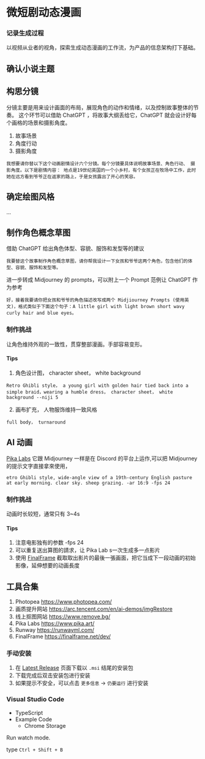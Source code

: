 # 微短剧动态漫画
### 记录生成过程
以视频从业者的视角，探索生成动态漫画的工作流，为产品的信息架构打下基础。

## 确认小说主题

## 构思分镜
分镜主要是用来设计画面的布局，展现角色的动作和情绪，以及控制故事整体的节奏。 这个环节可以借助 ChatGPT ，将故事大纲丢给它，ChatGPT 就会设计好每个画格的场景和摄影角度。
1. 故事场景
2. 角度行动
3. 摄影角度
```  
我想要请你替以下这个动画剧情设计六个分镜。每个分镜要具体说明故事场景、角色行动、 摄影角度。以下是剧情内容： 地点是19世纪英国的一个小乡村，有个女孩正在牧场中工作，此时她在远方看到爷爷正在返家的路上，于是女孩露出了开心的笑容。
```

## 确定绘图风格
...

## 制作角色概念草图
借助 ChatGPT 给出角色体型、容貌、服饰和发型等的建议
```
我要替这个故事制作角色概念草图，请你帮我设计一下女孩和爷爷这两个角色，包含他们的体型、容貌、服饰和发型等。
```
进一步转成 Midjourney 的 prompts，可以附上一个 Prompt 范例让 ChatGPT 作为参考
```
好，接着我要请你把女孩和爷爷的角色描述改写成两个 Midjiourney Prompts (使用英文)，格式类似于下面这个句子：A little girl with light brown short wavy curly hair and blue eyes。
```

### 制作挑战
让角色维持外观的一致性，贯穿整部漫画。手部容易变形。

#### Tips
1. 角色设计图， character sheet， white background
```
Retro Ghibli style， a young girl with golden hair tied back into a simple braid，wearing a humble dress， character sheet， white background --niji 5
```
2. 画布扩充， 人物服饰维持一致风格 
```
full body， turnaround
```

## AI 动画
[Pika Labs](https://www.pika.art/) 它跟 Midjourney 一样是在 Discord 的平台上运作,可以把 Midjourney 的提示文字直接拿來使用，

```
etro Ghibli style, wide-angle view of a 19th-century English pasture at early morning. clear sky. sheep grazing. -ar 16:9 -fps 24 
```
### 制作挑战
动画时长较短，通常只有 3~4s

#### Tips
1. 注意电影独有的参数 -fps 24
2. 可以重复送出算图的請求，让 Pika Lab s一次生成多一点影片
3. 使用 [FinalFrame](https://finalframe.net/dev/) 截取取出影片的最後一張画面，把它当成下一段动画的初始影像，延伸想要的动画長度



## 工具合集

1. Photopea  https://www.photopea.com/ 
2. 画质提升网站  https://arc.tencent.com/en/ai-demos/imgRestore
3. 线上抠图网站  https://www.remove.bg/
4. Pika Labs  https://www.pika.art/
5. Runway  https://runwayml.com/
6. FinalFrame  https://finalframe.net/dev/






### 手动安装

1. 在 [Latest Release](https://github.com/yetone/openai-translator/releases/latest) 页面下载以 `.msi` 结尾的安装包
2. 下载完成后双击安装包进行安装
3. 如果提示不安全，可以点击 `更多信息` -> `仍要运行` 进行安装

### Visual Studio Code
* TypeScript
* Example Code
    * Chrome Storage


Run watch mode.

type `Ctrl + Shift + B`
